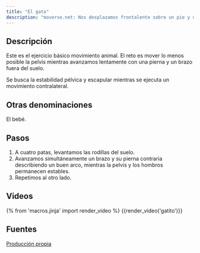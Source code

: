 ```yaml
---
title: "El gato"
description: "moverse.net: Nos desplazamos frontalente sobre un pie y una mano. Movimiento animal principal."
---
```


## Descripción

Este es el ejercicio básico movimiento animal. El reto es mover lo menos posible la pelvis mientras avanzamos lentamente con una pierna y un brazo fuera del suelo.

Se busca la estabilidad pélvica y escapular mientras se ejecuta un movimiento contralateral.

## Otras denominaciones

El bebé.

## Pasos

1. A cuatro patas, levantamos las rodillas del suelo. 
2. Avanzamos simultáneamente un brazo y su pierna contraria describiendo un buen arco, mientras la pelvis y los hombros permanecen estables.
3. Repetimos al otro lado.

## Videos

{% from 'macros.jinja' import render_video %}
{{render_video('gatito')}}

## Fuentes

[Producción propia]({{config.site_url}})
